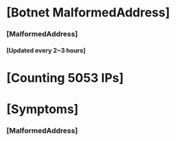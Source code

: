 # [Botnet MalformedAddress]
### [MalformedAddress]
#### [Updated every 2~3 hours]

# [Counting 5053 IPs]

# [Symptoms] 
###   [MalformedAddress]
